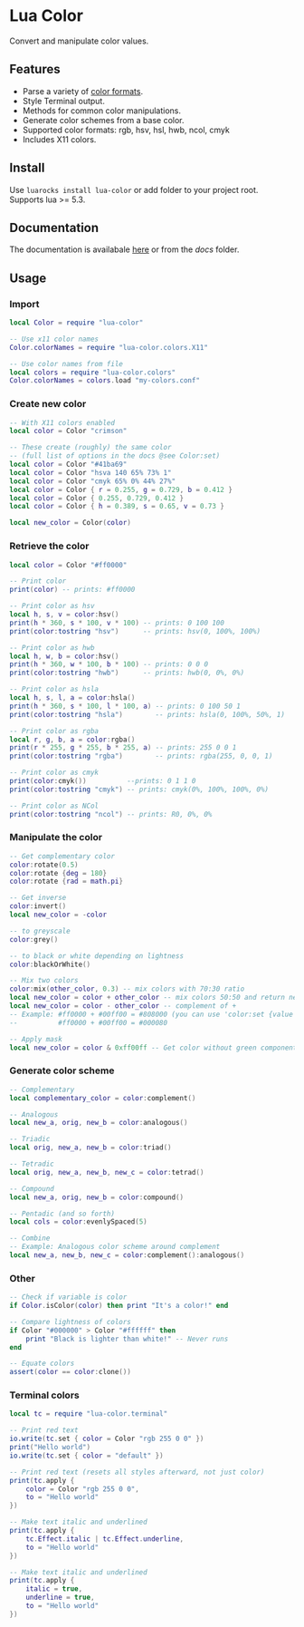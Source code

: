 # Lua Color

Convert and manipulate color values.

## Features

- Parse a variety of [color formats](https://firanel.github.io/lua-color/classes/Color.html#Color:set).
- Style Terminal output.
- Methods for common color manipulations.
- Generate color schemes from a base color.
- Supported color formats: rgb, hsv, hsl, hwb, ncol, cmyk
- Includes X11 colors.

## Install

Use `luarocks install lua-color` or add folder to your project root.  
Supports lua >= 5.3.

## Documentation

The documentation is availabale [here](https://firanel.github.io/lua-color/index.html)
or from the *docs* folder.

## Usage

### Import
```lua
local Color = require "lua-color"

-- Use x11 color names
Color.colorNames = require "lua-color.colors.X11"

-- Use color names from file
local colors = require "lua-color.colors"
Color.colorNames = colors.load "my-colors.conf"
```

### Create new color
```lua
-- With X11 colors enabled
local color = Color "crimson"

-- These create (roughly) the same color
-- (full list of options in the docs @see Color:set)
local color = Color "#41ba69"
local color = Color "hsva 140 65% 73% 1"
local color = Color "cmyk 65% 0% 44% 27%"
local color = Color { r = 0.255, g = 0.729, b = 0.412 }
local color = Color { 0.255, 0.729, 0.412 }
local color = Color { h = 0.389, s = 0.65, v = 0.73 }

local new_color = Color(color)
```

### Retrieve the color
```lua
local color = Color "#ff0000"

-- Print color
print(color) -- prints: #ff0000

-- Print color as hsv
local h, s, v = color:hsv()
print(h * 360, s * 100, v * 100) -- prints: 0 100 100
print(color:tostring "hsv")      -- prints: hsv(0, 100%, 100%)

-- Print color as hwb
local h, w, b = color:hsv()
print(h * 360, w * 100, b * 100) -- prints: 0 0 0
print(color:tostring "hwb")      -- prints: hwb(0, 0%, 0%)

-- Print color as hsla
local h, s, l, a = color:hsla()
print(h * 360, s * 100, l * 100, a) -- prints: 0 100 50 1
print(color:tostring "hsla")        -- prints: hsla(0, 100%, 50%, 1)

-- Print color as rgba
local r, g, b, a = color:rgba()
print(r * 255, g * 255, b * 255, a) -- prints: 255 0 0 1
print(color:tostring "rgba")        -- prints: rgba(255, 0, 0, 1)

-- Print color as cmyk
print(color:cmyk())          --prints: 0 1 1 0
print(color:tostring "cmyk") -- prints: cmyk(0%, 100%, 100%, 0%)

-- Print color as NCol
print(color:tostring "ncol") -- prints: R0, 0%, 0%
```

### Manipulate the color
```lua
-- Get complementary color
color:rotate(0.5)
color:rotate {deg = 180}
color:rotate {rad = math.pi}

-- Get inverse
color:invert()
local new_color = -color

-- to greyscale
color:grey()

-- to black or white depending on lightness
color:blackOrWhite()

-- Mix two colors
color:mix(other_color, 0.3) -- mix colors with 70:30 ratio
local new_color = color + other_color -- mix colors 50:50 and return new
local new_color = color - other_color -- complement of +
-- Example: #ff0000 + #00ff00 = #808000 (you can use 'color:set {value = 1}' to get #ffff00)
--          #ff0000 + #00ff00 = #000080

-- Apply mask
local new_color = color & 0xff00ff -- Get color without green component
```

### Generate color scheme
``` lua
-- Complementary
local complementary_color = color:complement()

-- Analogous
local new_a, orig, new_b = color:analogous()

-- Triadic
local orig, new_a, new_b = color:triad()

-- Tetradic
local orig, new_a, new_b, new_c = color:tetrad()

-- Compound
local new_a, orig, new_b = color:compound()

-- Pentadic (and so forth)
local cols = color:evenlySpaced(5)

-- Combine
-- Example: Analogous color scheme around complement
local new_a, new_b, new_c = color:complement():analogous()
```

### Other
```lua
-- Check if variable is color
if Color.isColor(color) then print "It's a color!" end

-- Compare lightness of colors
if Color "#000000" > Color "#ffffff" then
    print "Black is lighter than white!" -- Never runs
end

-- Equate colors
assert(color == color:clone())
```

### Terminal colors
```lua
local tc = require "lua-color.terminal"

-- Print red text
io.write(tc.set { color = Color "rgb 255 0 0" })
print("Hello world")
io.write(tc.set { color = "default" })

-- Print red text (resets all styles afterward, not just color)
print(tc.apply {
    color = Color "rgb 255 0 0",
    to = "Hello world"
})

-- Make text italic and underlined
print(tc.apply {
    tc.Effect.italic | tc.Effect.underline,
    to = "Hello world"
})

-- Make text italic and underlined
print(tc.apply {
    italic = true,
    underline = true,
    to = "Hello world"
})
```
